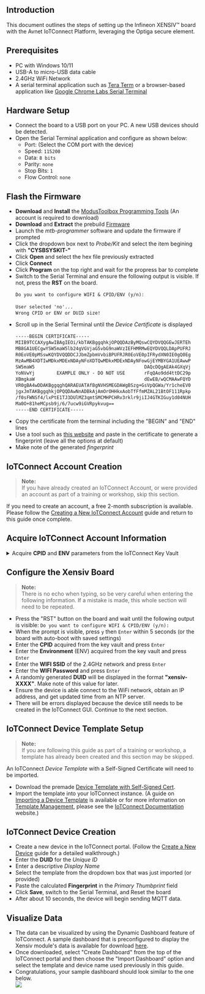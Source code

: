 ## Introduction

This document outlines the steps of setting up the Infineon XENSIV&trade; board
with the Avnet IoTConnect Platform, leveraging the Optiga secure element.

## Prerequisites
* PC with Windows 10/11
* USB-A to micro-USB data cable
* 2.4GHz WiFi Network
* A serial terminal application such as [Tera Term](https://ttssh2.osdn.jp/index.html.en) or a browser-based application like [Google Chrome Labs Serial Terminal](https://googlechromelabs.github.io/serial-terminal/)

## Hardware Setup

* Connect the board to a USB port on your PC.  A new USB devices should be detected.
* Open the Serial Terminal application and configure as shown below:
  * Port: (Select the COM port with the device)
  * Speed: `115200`
  * Data: `8 bits`
  * Parity: `none`
  * Stop Bits: `1`
  * Flow Control: `none` 

## Flash the Firmware

* **Download** and **Install** the [ModusToolbox Programming Tools](https://softwaretools.infineon.com/tools/com.ifx.tb.tool.modustoolboxprogtools) (An account is required to download)
* **Download** and **Extract** the prebuild [Firmware](https://saleshosted.z13.web.core.windows.net/sdk/infineon/iotc-xensiv-demo-101623.zip)
* Launch the *mtb-programmer* software and update the firmware if prompted
* Click the dropdown box next to *Probe/Kit* and select the item begining with **"CYSBSYSKIT-"**
* Click **Open** and select the hex file previously extracted
* Click **Connect**
* Click **Program** on the top right and wait for the propress bar to complete
* Switch to the Serial Terminal and ensure the following output is visible.  If not, press the **RST** on the board.
  ```
  Do you want to configure WIFI & CPID/ENV (y/n):
  
  User selected 'no'...
  Wrong CPID or ENV or DUID size!
  ```
* Scroll up in the Serial Terminal until the *Device Certificate* is displayed
  ```
  -----BEGIN CERTIFICATE-----
  MIIB9TCCAXygAwIBAgIEOi/kbTAKBggqhkjOPQQDAzByMQswCQYDVQQGEwJERTEh
  MB8GA1UECgwYSW5maW5lb24gVGVjaG5vbG9naWVzIEFHMRMwEQYDVQQLDApPUFRJ
  R0EoVE0pMSswKQYDVQQDDCJJbmZpbmVvbiBPUFRJR0EoVE0pIFRydXN0IE0gQ0Eg
  MzAwMB4XDTIwMDkxMDExNDAyNFoXDTQwMDkxMDExNDAyNFowGjEYMBYGA1UEAwwP
  SW5maW5                                        DAQcDQgAEAk4GXqVj
  YoNVwYj        EXAMPLE ONLY - DO NOT USE       rFqQAo9dd4ttDC29p
  XBmgkaW                                        dEwEB/wQCMAAwFQYD
  VR0gBA4wDDAKBggqghQARAEUATAfBgNVHSMEGDAWgBSzg+GsVpQGWa/Yr1cheEV0
  jgxJmTAKBggqhkjOPQQDAwNnADBkAjAmOrOHHkxAobTfFfmMZAL21BtOF111Rpkp
  /f0sFWNSf4/lxPtE1TJ3DUlMZ3qmtSMCMHPCHRv3rklr9jiIJ4GTKIGuy1d04NUH
  Ma0O+81heMCpsb9j/6/7ucw9iGVRpykvug==
  -----END CERTIFICATE-----
  ```
* Copy the certificate from the terminal including the "BEGIN" and "END" lines
* Use a tool such as [this website](https://www.samltool.com/fingerprint.php) and paste in the certificate to generate a fingerprint (leave all the options at default)
* Make note of the generated *fingerprint*

## IoTConnect Account Creation

> **Note:**  
> If you have already created an IoTConnect Account, or were provided an account as part of a training or workshop, skip this section.

If you need to create an account, a free 2-month subscription is available.  Please follow the [Creating a New IoTConnect Account](https://github.com/avnet-iotconnect/avnet-iotconnect.github.io/blob/main/documentation/iotconnect/subscription/subscription.md) guide and return to this guide once complete.

## Acquire IoTConnect Account Information

<details><summary>Acquire <b>CPID</b> and <b>ENV</b> parameters from the IoTConnect Key Vault</summary>
<img style="width:75%; height:auto" src="https://github.com/avnet-iotconnect/avnet-iotconnect.github.io/blob/bbdc9f363831ba607f40805244cbdfd08c887e78/assets/cpid_and_env.png"/>
</details>

## Configure the Xensiv Board

> **Note:**  
> There is no echo when typing, so be very careful when entering the following information.  If a mistake is made, this whole section will need to be repeated.

* Press the "RST" button on the board and wait until the following output is visible:  `Do you want to configure WIFI & CPID/ENV (y/n):`
* When the prompt is visible, press `y` then `Enter` within 5 seconds (or the board with auto-boot with saved settings)
* Enter the **CPID** acquired from the key vault and press `Enter`
* Enter the **Environment** (ENV) acquired from the key vault and press `Enter`
* Enter the **WIFI SSID** of the 2.4GHz network and press `Enter`
* Enter the **WIFI Password** and press `Enter`
* A randomly generated **DUID** will be displayed in the format **"xensiv-XXXX"**.  Make note of this value for later.
* Ensure the device is able connect to the WiFi network, obtain an IP address, and get updated time from an NTP server.  
* There will be errors displayed because the device still needs to be created in the IoTConnect GUI. Continue to the next section.

## IoTConnect Device Template Setup

> **Note:**  
> If you are following this guide as part of a training or workshop, a template has already been created and this section may be skipped.

An IoTConnect *Device Template* with a Self-Signed Certificate will need to be imported.
* Download the premade [Device Template with Self-Signed Cert](https://github.com/avnet-iotconnect/avnet-iotconnect.github.io/blob/main/documentation/avnet-iotc-mtb-xensiv-example/templates/device/xensiv_ss_template.JSON).
* Import the template into your IoTConnect instance. (A guide on [Importing a Device Template](https://github.com/avnet-iotconnect/avnet-iotconnect.github.io/blob/main/documentation/iotconnect/import_device_template.md) is available or for more information on [Template Management](https://docs.iotconnect.io/iotconnect/user-manuals/devices/template-management/), please see the [IoTConnect Documentation](https://iotconnect.io) website.)

## IoTConnect Device Creation

* Create a new device in the IoTConnect portal. (Follow the [Create a New Device](https://github.com/avnet-iotconnect/avnet-iotconnect.github.io/blob/main/documentation/iotconnect/create_new_device.md) guide for a detailed walkthrough.)
* Enter the **DUID** for the <var>Unique ID</var>
* Enter a descriptive <var>Display Name</var>
* Select the template from the dropdown box that was just imported (or provided)
* Paste the calculated **Fingerprint** in the *Primary Thumbprint* field
* Click **Save**, switch to the Serial Terminal, and Reset the board
* After about 10 seconds, the device will begin sending MQTT data.

## Visualize Data ##

* The data can be visualized by using the Dynamic Dashboard feature of IoTConnect.  A sample dashboard that is preconfigured to display the Xensiv module's data is available for download [here](https://github.com/avnet-iotconnect/avnet-iotconnect.github.io/blob/main/documentation/avnet-iotc-mtb-xensiv-example/templates/dashboard/IFX-Xensiv-PAS_CO2_dashboard_export.json).
* Once downloaded, select "Create Dashboard" from the top of the IoTConnect portal and then choose the "Import Dashboard" option and select the template and device name used previously in this guide.
* Congratulations, your sample dashboard should look similar to the one below.  
  <img src="https://saleshosted.z13.web.core.windows.net/media/ifx/ifx-xensiv-dash.JPG" width="700">

